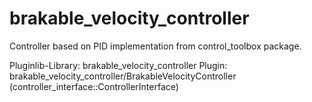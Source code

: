 brakable_velocity_controller
==========================================

Controller based on PID implementation from control_toolbox package.

Pluginlib-Library: brakable_velocity_controller
Plugin: brakable_velocity_controller/BrakableVelocityController (controller_interface::ControllerInterface)
